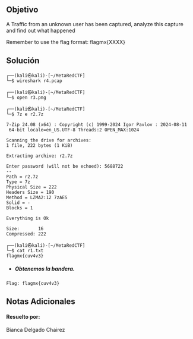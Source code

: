 ## Objetivo
A Traffic from an unknown user has been captured, analyze this capture and find out what happened

Remember to use the flag format: flagmx{XXXX}
## Solución
```
┌──(kali㉿kali)-[~/MetaRedCTF]
└─$ wireshark r4.pcap
                                                                                                                  
┌──(kali㉿kali)-[~/MetaRedCTF]
└─$ open r3.png     
                                                                                                                  
┌──(kali㉿kali)-[~/MetaRedCTF]
└─$ 7z e r2.7z

7-Zip 24.08 (x64) : Copyright (c) 1999-2024 Igor Pavlov : 2024-08-11
 64-bit locale=en_US.UTF-8 Threads:2 OPEN_MAX:1024

Scanning the drive for archives:
1 file, 222 bytes (1 KiB)

Extracting archive: r2.7z

Enter password (will not be echoed): 5688722
--
Path = r2.7z
Type = 7z
Physical Size = 222
Headers Size = 190
Method = LZMA2:12 7zAES
Solid = -
Blocks = 1

Everything is Ok

Size:       16
Compressed: 222
                                                                                                                  
┌──(kali㉿kali)-[~/MetaRedCTF]
└─$ cat r1.txt   
flagmx{cuv4v3}
```

- ##### Obtenemos la bandera.
```
Flag: flagmx{cuv4v3}
```
## Notas Adicionales
#### Resuelto por: 
Bianca Delgado Chairez